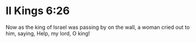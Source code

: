 # II Kings 6:26

Now as the king of Israel was passing by on the wall, a woman cried out to him, saying, Help, my lord, O king!
